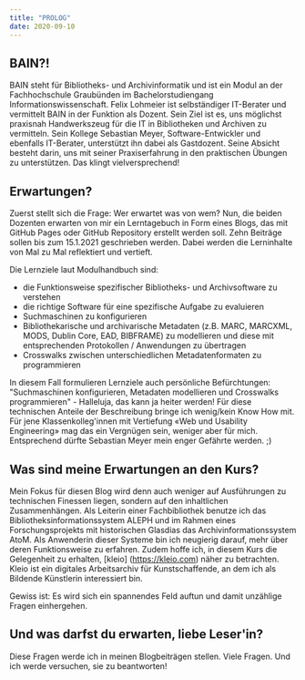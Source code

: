 ```yaml
---
title: "PROLOG"
date: 2020-09-10
---
```


## BAIN?!

BAIN steht für Bibliotheks- und Archivinformatik und ist ein Modul an der Fachhochschule Graubünden im Bachelorstudiengang Informationswissenschaft. Felix Lohmeier ist selbständiger IT-Berater und vermittelt BAIN in der Funktion als Dozent. Sein Ziel ist es, uns möglichst praxisnah Handwerkszeug für die IT in Bibliotheken und Archiven zu vermitteln. Sein Kollege Sebastian Meyer, Software-Entwickler und ebenfalls IT-Berater, unterstützt ihn dabei als Gastdozent. Seine Absicht besteht darin, uns mit seiner Praxiserfahrung in den praktischen Übungen zu unterstützen. Das klingt vielversprechend!

## Erwartungen?

Zuerst stellt sich die Frage: Wer erwartet was von wem? Nun, die beiden Dozenten erwarten von mir ein Lerntagebuch in Form eines Blogs, das mit GitHub Pages oder GitHub Repository erstellt werden soll. Zehn Beiträge sollen bis zum 15.1.2021 geschrieben werden. Dabei werden die Lerninhalte von Mal zu Mal reflektiert und vertieft.

Die Lernziele laut Modulhandbuch sind:
- die Funktionsweise spezifischer Bibliotheks- und Archivsoftware zu verstehen
- die richtige Software für eine spezifische Aufgabe zu evaluieren
- Suchmaschinen zu konfigurieren
- Bibliothekarische und archivarische Metadaten (z.B. MARC, MARCXML, MODS, Dublin Core, EAD, BIBFRAME) zu modellieren und diese mit entsprechenden Protokollen / Anwendungen zu übertragen
- Crosswalks zwischen unterschiedlichen Metadatenformaten zu programmieren

In diesem Fall formulieren Lernziele auch persönliche Befürchtungen: "Suchmaschinen konfigurieren, Metadaten modellieren und Crosswalks programmieren" - Halleluja, das kann ja heiter werden! Für diese technischen Anteile der Beschreibung bringe ich wenig/kein Know How mit. Für jene Klassenkolleg'innen mit Vertiefung «Web und Usability Engineering» mag das ein Vergnügen sein, weniger aber für mich. Entsprechend dürfte Sebastian Meyer mein enger Gefährte werden. ;)

## Was sind meine Erwartungen an den Kurs?

Mein Fokus für diesen Blog wird denn auch weniger auf Ausführungen zu technischen Finessen liegen, sondern auf den inhaltlichen Zusammenhängen. Als Leiterin einer Fachbibliothek benutze ich das Bibliotheksinformationssystem ALEPH und im Rahmen eines Forschungsprojekts mit historischen Glasdias das Archivinformationssystem AtoM. Als Anwenderin dieser Systeme bin ich neugierig darauf, mehr über deren Funktionsweise zu erfahren. Zudem hoffe ich, in diesem Kurs die Gelegenheit zu erhalten, [kleio] (https://kleio.com) näher zu betrachten. Kleio ist ein digitales Arbeitsarchiv für Kunstschaffende, an dem ich als Bildende Künstlerin interessiert bin. 

Gewiss ist: Es wird sich ein spannendes Feld auftun und damit unzählige Fragen einhergehen. 

## Und was darfst du erwarten, liebe Leser'in?

Diese Fragen werde ich in meinen Blogbeiträgen stellen. Viele Fragen. Und ich werde versuchen, sie zu beantworten!




